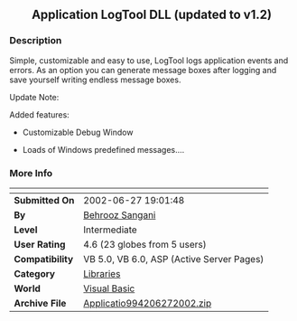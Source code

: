 ﻿<div align="center">

## Application LogTool DLL \(updated to v1\.2\)


</div>

### Description

Simple, customizable and easy to use, LogTool logs application events and errors. As an option you can generate message boxes after logging and save yourself writing endless message boxes.

Update Note:

Added features:

* Customizable Debug Window

* Loads of Windows predefined messages....
 
### More Info
 


<span>             |<span>
---                |---
**Submitted On**   |2002-06-27 19:01:48
**By**             |[Behrooz Sangani](https://github.com/Planet-Source-Code/PSCIndex/blob/master/ByAuthor/behrooz-sangani.md)
**Level**          |Intermediate
**User Rating**    |4.6 (23 globes from 5 users)
**Compatibility**  |VB 5\.0, VB 6\.0, ASP \(Active Server Pages\) 
**Category**       |[Libraries](https://github.com/Planet-Source-Code/PSCIndex/blob/master/ByCategory/libraries__1-49.md)
**World**          |[Visual Basic](https://github.com/Planet-Source-Code/PSCIndex/blob/master/ByWorld/visual-basic.md)
**Archive File**   |[Applicatio994206272002\.zip](https://github.com/Planet-Source-Code/behrooz-sangani-application-logtool-dll-updated-to-v1-2__1-33391/archive/master.zip)








